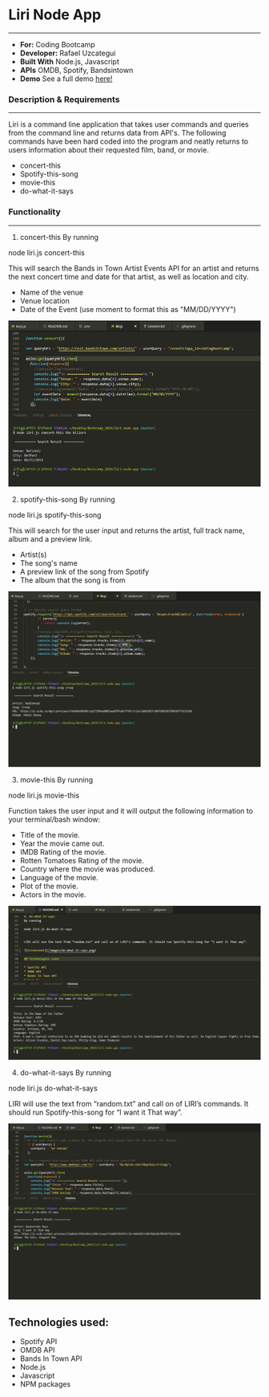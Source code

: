 # Liri Node App
-----
- **For:** Coding Bootcamp
- **Developer:** Rafael Uzcategui
- **Built With** Node.js, Javascript
- **APIs** OMDB, Spotify, Bandsintown
- **Demo** See a full demo [here!](https://drive.google.com/file/d/12E46cJU3jHKJAdcmtjht1EkZzktD1FX0/view)


### Description & Requirements
---
Liri is a command line application that takes user commands and queries from the command line and returns data from API's. The following commands have been hard coded into the program and neatly returns to users information about their requested film, band, or movie.

-	concert-this
-	Spotify-this-song
-	movie-this
-	do-what-it-says

### Functionality
--- 
1. concert-this
By running 

node liri.js concert-this <band>

This will search the Bands in Town Artist Events API for an artist and returns the next concert time and date for that artist, as well as location and city.

-	Name of the venue
-	Venue location
-	Date of the Event (use moment to format this as "MM/DD/YYYY")

![Screenshot](/images/concert-this.png)

2. spotify-this-song
By running

node liri.js spotify-this-song <song>

This will search for the user input and returns the artist, full track name, album and a preview link.

-	Artist(s)
-	The song's name
-	A preview link of the song from Spotify
-	The album that the song is from

![Screenshot](/images/spotify-this-song.png)

3. movie-this
By running

node liri.js movie-this <movie>

Function takes the user input and it will output the following information to your terminal/bash window:

- Title of the movie.
- Year the movie came out.
- IMDB Rating of the movie.
- Rotten Tomatoes Rating of the movie.
- Country where the movie was produced.
- Language of the movie.
- Plot of the movie.
- Actors in the movie.

![Screenshot](/images/movie-this.png)

4. do-what-it-says
By running

node liri.js do-what-it-says


LIRI will use the text from “random.txt” and call on of LIRI’s commands. It should run Spotify-this-song for “I want it That way”. 

![Screenshot](/images/do-what-it-says.png)

## Technologies used:

* Spotify API
* OMDB API
* Bands In Town API
* Node.js
* Javascript
* NPM packages

